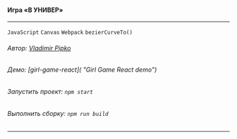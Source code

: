 #### Игра «В УНИВЕР»

------------

`JavaScript` `Canvas` `Webpack` `bezierCurveTo()`

###### Автор: [Vladimir Pipko](https://github.com/vovapipko/ "github.com/vovapipko") <br />
###### Демо: [girl-game-react]( "Girl Game React demo")

###### Запустить проект: `npm start`
###### Выполнить сборку: `npm run build` <br />

------------
